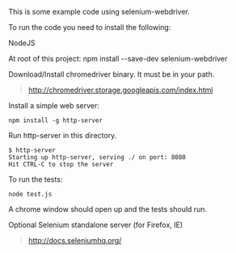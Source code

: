 
This is some example code using selenium-webdriver.

To run the code you need to install the following:

NodeJS

At root of this project:
    npm install --save-dev selenium-webdriver

Download/Install chromedriver binary. It must be in your path.

>  http://chromedriver.storage.googleapis.com/index.html

Install a simple web server:

    npm install -g http-server


Run http-server in this directory.

    $ http-server
    Starting up http-server, serving ./ on port: 8080
    Hit CTRL-C to stop the server

To run the tests:

    node test.js

A chrome window should open up and the tests should run.

Optional Selenium standalone server (for Firefox, IE)

>  http://docs.seleniumhq.org/

